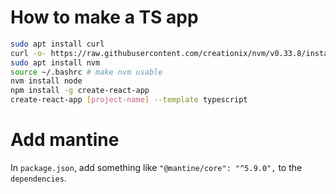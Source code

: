 # How to make a TS app

```bash
sudo apt install curl
curl -o- https://raw.githubusercontent.com/creationix/nvm/v0.33.8/install.sh | bash
sudo apt install nvm
source ~/.bashrc # make nvm usable
nvm install node
npm install -g create-react-app
create-react-app [project-name] --template typescript
```

# Add mantine
In `package.json`, add something like `"@mantine/core": "^5.9.0",` to the `dependencies`.


